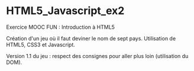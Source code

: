 # HTML5_Javascript_ex2
Exercice MOOC FUN : Introduction à HTML5


Création d'un jeu où il faut deviner le nom de sept pays.
Utilisation de HTML5, CSS3 et Javascript.

Version 1.1 du jeu : respect des consignes pour aller plus loin (utilisation du DOM).
